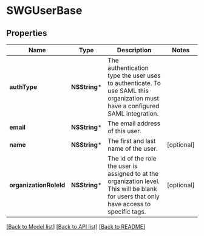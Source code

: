 # SWGUserBase

## Properties
Name | Type | Description | Notes
------------ | ------------- | ------------- | -------------
**authType** | **NSString*** | The authentication type the user uses to authenticate. To use SAML this organization must have a configured SAML integration. | 
**email** | **NSString*** | The email address of this user. | 
**name** | **NSString*** | The first and last name of the user. | [optional] 
**organizationRoleId** | **NSString*** | The id of the role the user is assigned to at the organization level. This will be blank for users that only have access to specific tags. | [optional] 

[[Back to Model list]](../README.md#documentation-for-models) [[Back to API list]](../README.md#documentation-for-api-endpoints) [[Back to README]](../README.md)



